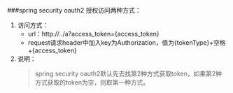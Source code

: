 ###spring security oauth2 授权访问两种方式：
1. 访问方式：
    - url：http://../a?access_token={access_token}
    - request请求header中加入key为Authorization，值为{tokenType}+空格+{access_token}
2. 说明：
    > spring security oauth2默认先去找第2种方式获取token，如果第2种方式获取的token为空，则取第一种方式。